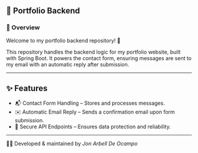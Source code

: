 ## 🚀 Portfolio Backend
### 📌 Overview
Welcome to my portfolio backend repository! 🎉

This repository handles the backend logic for my portfolio website, built with Spring Boot. It powers the contact form, ensuring messages are sent to my email with an automatic reply after submission.


---

## ✨ Features
- 📬 Contact Form Handling – Stores and processes messages.
- ✉️ Automatic Email Reply – Sends a confirmation email upon form submission.
- 🔐  Secure API Endpoints – Ensures data protection and reliability.

---

👨‍💻 Developed & maintained by *Jon Arbell De Ocampo*